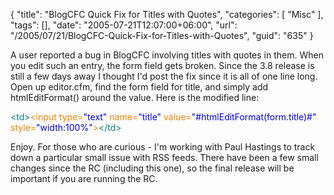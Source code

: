 {
	"title": "BlogCFC Quick Fix for Titles with Quotes",
	"categories": [
		"Misc"
	],
	"tags": [],
	"date": "2005-07-21T12:07:00+06:00",
	"url": "/2005/07/21/BlogCFC-Quick-Fix-for-Titles-with-Quotes",
	"guid": "635"
}

A user reported a bug in BlogCFC involving titles with quotes in them. When you edit such an entry, the form field gets broken. Since the 3.8 release is still a few days away I thought I'd post the fix since it is all of one line long. Open up editor.cfm, find the form field for title, and simply add htmlEditFormat() around the value. Here is the modified line:

<div class="code"><FONT COLOR=TEAL>&lt;td&gt;</FONT><FONT COLOR=NAVY><FONT COLOR=FF8000>&lt;input type=<FONT COLOR=BLUE>"text"</FONT> name=<FONT COLOR=BLUE>"title"</FONT> value=<FONT COLOR=BLUE>"#htmlEditFormat(form.title)#"</FONT> style=<FONT COLOR=BLUE>"width:100%"</FONT>&gt;</FONT></FONT><FONT COLOR=TEAL>&lt;/td&gt;</FONT></div>

Enjoy. For those who are curious - I'm working with Paul Hastings to track down a particular small issue with RSS feeds. There have been a few small changes since the RC (including this one), so the final release will be important if you are running the RC.
